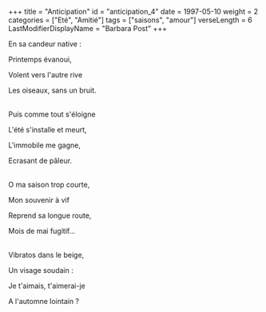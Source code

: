 +++
title = "Anticipation"
id = "anticipation_4"
date = 1997-05-10
weight = 2
categories = ["Eté", "Amitié"]
tags = ["saisons", "amour"]
verseLength = 6
LastModifierDisplayName = "Barbara Post"
+++

En sa candeur native :

Printemps évanoui,

Volent vers l'autre rive

Les oiseaux, sans un bruit.

 \
Puis comme tout s'éloigne

L'été s'installe et meurt,

L'immobile me gagne,

Ecrasant de pâleur.

 \
O ma saison trop courte,

Mon souvenir à vif

Reprend sa longue route,

Mois de mai fugitif...

 \
Vibratos dans le beige,

Un visage soudain :

Je t'aimais, t'aimerai-je

A l'automne lointain ?
